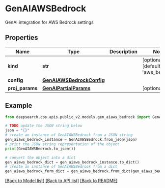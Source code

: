 # GenAIAWSBedrock

GenAI integration for AWS Bedrock settings

## Properties

Name | Type | Description | Notes
------------ | ------------- | ------------- | -------------
**kind** | **str** |  | [optional] [default to 'aws_bedrock']
**config** | [**GenAIAWSBedrockConfig**](GenAIAWSBedrockConfig.md) |  | 
**proj_params** | [**GenAIPartialParams**](GenAIPartialParams.md) |  | [optional] 

## Example

```python
from deepsearch.cps.apis.public_v2.models.gen_aiaws_bedrock import GenAIAWSBedrock

# TODO update the JSON string below
json = "{}"
# create an instance of GenAIAWSBedrock from a JSON string
gen_aiaws_bedrock_instance = GenAIAWSBedrock.from_json(json)
# print the JSON string representation of the object
print(GenAIAWSBedrock.to_json())

# convert the object into a dict
gen_aiaws_bedrock_dict = gen_aiaws_bedrock_instance.to_dict()
# create an instance of GenAIAWSBedrock from a dict
gen_aiaws_bedrock_form_dict = gen_aiaws_bedrock.from_dict(gen_aiaws_bedrock_dict)
```
[[Back to Model list]](../README.md#documentation-for-models) [[Back to API list]](../README.md#documentation-for-api-endpoints) [[Back to README]](../README.md)



